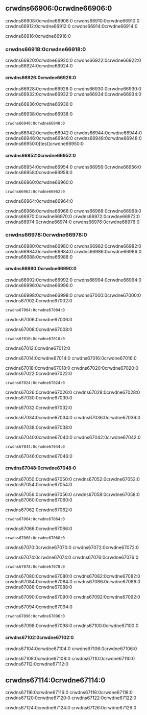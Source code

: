 ## crwdns66906:0crwdne66906:0

crwdns66908:0crwdne66908:0 crwdns66910:0crwdne66910:0 crwdns66912:0crwdne66912:0 crwdns66914:0crwdne66914:0

crwdns66916:0crwdne66916:0

### crwdns66918:0crwdne66918:0

crwdns66920:0crwdne66920:0 crwdns66922:0crwdne66922:0 crwdns66924:0crwdne66924:0

#### crwdns66926:0crwdne66926:0

crwdns66928:0crwdne66928:0 crwdns66930:0crwdne66930:0 crwdns66932:0crwdne66932:0 crwdns66934:0crwdne66934:0

crwdns66936:0crwdne66936:0

<span class="filename">crwdns66938:0crwdne66938:0</span>

```rust,noplayground
crwdns66940:0crwdne66940:0
```

crwdns66942:0crwdne66942:0 crwdns66944:0crwdne66944:0 crwdns66946:0crwdne66946:0 crwdns66948:0crwdne66948:0 crwdns66950:0[test]crwdne66950:0

#### crwdns66952:0crwdne66952:0

crwdns66954:0crwdne66954:0 crwdns66956:0crwdne66956:0 crwdns66958:0crwdne66958:0

<span class="filename">crwdns66960:0crwdne66960:0</span>

```rust,noplayground
crwdns66962:0crwdne66962:0
```

<span class="caption">crwdns66964:0crwdne66964:0</span>

crwdns66966:0crwdne66966:0 crwdns66968:0crwdne66968:0 crwdns66970:0crwdne66970:0<!-- ignore -->
crwdns66972:0crwdne66972:0 crwdns66974:0crwdne66974:0 crwdns66976:0crwdne66976:0

### crwdns66978:0crwdne66978:0

crwdns66980:0crwdne66980:0 crwdns66982:0crwdne66982:0 crwdns66984:0crwdne66984:0 crwdns66986:0crwdne66986:0 crwdns66988:0crwdne66988:0

#### crwdns66990:0crwdne66990:0

crwdns66992:0crwdne66992:0 crwdns66994:0crwdne66994:0 crwdns66996:0crwdne66996:0

crwdns66998:0crwdne66998:0 crwdns67000:0crwdne67000:0 crwdns67002:0crwdne67002:0

```text
crwdns67004:0crwdne67004:0
```

crwdns67006:0crwdne67006:0

<span class="filename">crwdns67008:0crwdne67008:0</span>

```rust,ignore
crwdns67010:0crwdne67010:0
```


<span class="caption">crwdns67012:0crwdne67012:0</span>

crwdns67014:0crwdne67014:0 crwdns67016:0crwdne67016:0

crwdns67018:0crwdne67018:0 crwdns67020:0crwdne67020:0 crwdns67022:0crwdne67022:0

```console
crwdns67024:0crwdne67024:0
```

crwdns67026:0crwdne67026:0 crwdns67028:0crwdne67028:0 crwdns67030:0crwdne67030:0

crwdns67032:0crwdne67032:0

crwdns67034:0crwdne67034:0 crwdns67036:0crwdne67036:0

crwdns67038:0crwdne67038:0

crwdns67040:0crwdne67040:0 crwdns67042:0crwdne67042:0

```console
crwdns67044:0crwdne67044:0
```

crwdns67046:0crwdne67046:0

#### crwdns67048:0crwdne67048:0

crwdns67050:0crwdne67050:0 crwdns67052:0crwdne67052:0 crwdns67054:0crwdne67054:0

crwdns67056:0crwdne67056:0<!-- ignore --> crwdns67058:0crwdne67058:0 crwdns67060:0crwdne67060:0

<span class="filename">crwdns67062:0crwdne67062:0</span>

```rust,noplayground
crwdns67064:0crwdne67064:0
```

crwdns67066:0crwdne67066:0

```console
crwdns67068:0crwdne67068:0
```

crwdns67070:0crwdne67070:0 crwdns67072:0crwdne67072:0

crwdns67074:0crwdne67074:0 crwdns67076:0crwdne67076:0

```text
crwdns67078:0crwdne67078:0
```

crwdns67080:0crwdne67080:0<!-- ignore --> crwdns67082:0crwdne67082:0 crwdns67084:0crwdne67084:0 crwdns67086:0crwdne67086:0 crwdns67088:0crwdne67088:0

crwdns67090:0crwdne67090:0 crwdns67092:0crwdne67092:0

<span class="filename">crwdns67094:0crwdne67094:0</span>

```rust,ignore
crwdns67096:0crwdne67096:0
```

crwdns67098:0crwdne67098:0 crwdns67100:0crwdne67100:0

#### crwdns67102:0crwdne67102:0

crwdns67104:0crwdne67104:0 crwdns67106:0crwdne67106:0

crwdns67108:0crwdne67108:0 crwdns67110:0crwdne67110:0 crwdns67112:0crwdne67112:0

## crwdns67114:0crwdne67114:0

crwdns67116:0crwdne67116:0 crwdns67118:0crwdne67118:0 crwdns67120:0crwdne67120:0 crwdns67122:0crwdne67122:0

crwdns67124:0crwdne67124:0
crwdns67126:0crwdne67126:0
